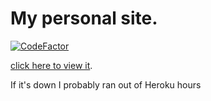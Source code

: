 # My personal site.
[![CodeFactor](https://www.codefactor.io/repository/github/cainy-a/cainy-a.github.io/badge)](https://www.codefactor.io/repository/github/cainy-a/cainy-a.github.io)

[click here to view it](https://yellowsink.herokuapp.com).

If it's down I probably ran out of Heroku hours
